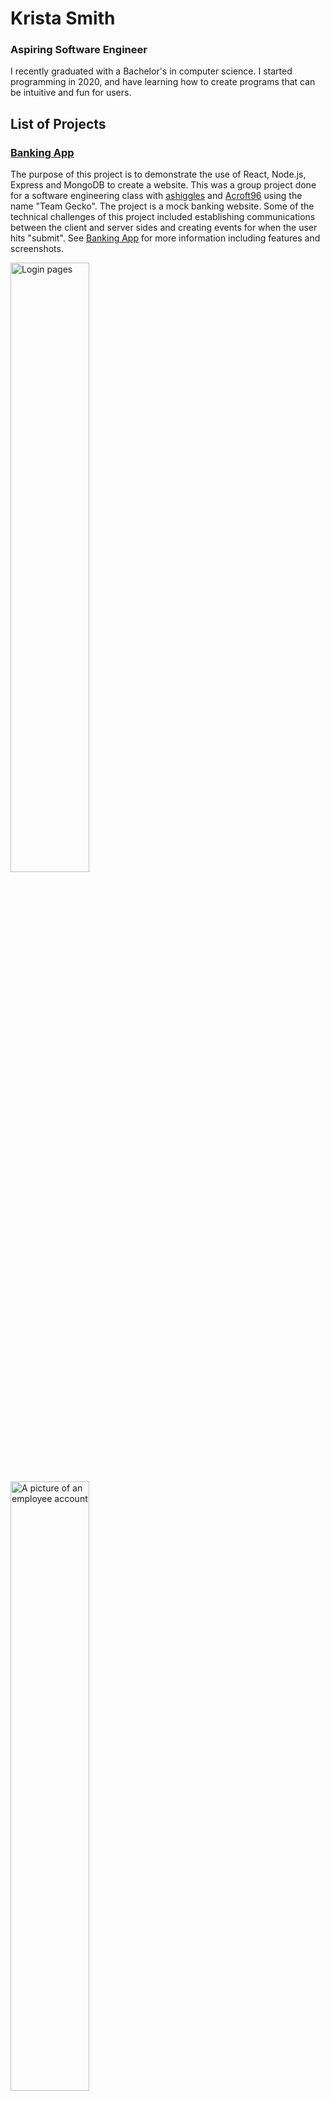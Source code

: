 # Krista Smith
### Aspiring Software Engineer

I recently graduated with a Bachelor's in computer science. I started programming in 2020, and have learning how to create programs that can be intuitive and fun for users.

## List of Projects

### [Banking App](https://github.com/KristaSmith247/KristaSmith247.github.io/tree/main/MERN-Banking-App)
The purpose of this project is to demonstrate the use of React, Node.js, Express and MongoDB to create a website. This was a group project done for a software engineering class with <a href="https://github.com/ashiggles" target="_blank" rel="noreferrer">ashiggles</a> and <a href="https://github.com/Acroft96" target="_blank" rel="noreferrer">Acroft96</a> using the name "Team Gecko". The project is a mock banking website. Some of the technical challenges of this project included establishing communications between the client and server sides and creating events for when the user hits "submit". See [Banking App](https://github.com/KristaSmith247/KristaSmith247.github.io/tree/main/MERN-Banking-App) for more information including features and screenshots.

<img src="https://github.com/user-attachments/assets/ccbdc9df-9e4c-4891-a6c9-b8482b4d90b2" width="50%" alt="Login pages"/>
<img src="https://github.com/user-attachments/assets/7612dd74-14a6-4f81-b4ea-588e191f189f" width="50%" alt="A picture of an employee account"/>

### [Grant Application](https://github.com/KristaSmith247/KristaSmith247.github.io/tree/main/Capstone)
See [Grant Application](https://github.com/KristaSmith247/KristaSmith247.github.io/tree/main/Capstone) for more information including features and screenshots.



### [Hangman Game](https://github.com/KristaSmith247/KristaSmith247.github.io/tree/main/MERN-Hangman)

The purpose of this project was to demonstrate the use of React, Node.js, Express and MongoDB via a game of hangman. The project was worked on with <a href="https://github.com/ashiggles" target="_blank" rel="noreferrer">ashiggles</a> as part of a software engineering class. Some of the technical challenges I faced with this project included keeping a list of guessed letters, checking for a win condition, and displaying a high scores table which contains scores for words of the same lengths (which required the use of sessions). See [Hangman Game](https://github.com/KristaSmith247/KristaSmith247.github.io/tree/main/MERN-Hangman) for more detailed information.

<img src="https://github.com/user-attachments/assets/6ae1d389-3670-409d-b432-81c64f101cd5" width="50%" alt="Hangman"/>
<img src="https://github.com/user-attachments/assets/b5d0d5ce-efee-4ef7-a2c7-38a06c65dcbd" width="50%" alt="Hangman"/>

### [Four In a Row Game](https://github.com/KristaSmith247/KristaSmith247.github.io/tree/main/FourInARow)
I created a four-in-a-row game using React. The purpose of this project was to learn how to use React, and how a user would be able to interact with the frontend. Technical challenges included figuring out how to use React to alternate between players, check if a spot was already taken, and display X's and O's for users. See [Four In a Row Game](https://github.com/KristaSmith247/KristaSmith247.github.io/tree/main/FourInARow) for more detailed information.

<img src="https://github.com/user-attachments/assets/ebb3c109-bfb9-4e36-97a3-c5f4e6936a4b" width="50%" alt="game in progress"/>
<img src="https://github.com/user-attachments/assets/f6403bd8-fa79-49de-b7fa-e1cc7561b1e4" width="50%" alt="winning scenario"/>
